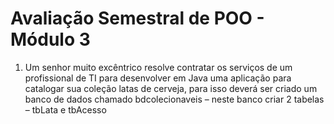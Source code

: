 # Avaliação Semestral de POO - Módulo 3
1. Um senhor muito excêntrico resolve contratar os serviços de um profissional de TI para desenvolver em Java uma aplicação para catalogar sua coleção latas de cerveja,
para isso deverá ser criado um banco de dados chamado bdcolecionaveis – neste banco criar 2 tabelas – tbLata e tbAcesso
